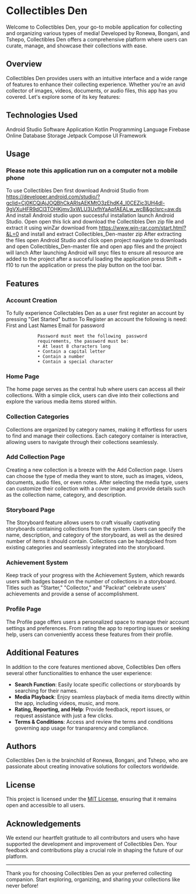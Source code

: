 # Collectibles Den

Welcome to Collectibles Den, your go-to mobile application for collecting and organizing various types of media! Developed by Ronewa, Bongani, and Tshepo, Collectibles Den offers a comprehensive platform where users can curate, manage, and showcase their collections with ease.

## Overview

Collectibles Den provides users with an intuitive interface and a wide range of features to enhance their collecting experience. Whether you're an avid collector of images, videos, documents, or audio files, this app has you covered. Let's explore some of its key features:

## Technologies Used
Android Studio Software Application
Kotlin Programming Language
Firebase Online Database Storage
Jetpack Compose UI Framework

## Usage
### Please note this application run on a computer not a mobile phone
To use Collectibles Den first download Android Studio from https://developer.android.com/studio/?gclid=Cj0KCQiAjJOQBhCkARIsAEKMtO3zEhdK4_I0CEZic3UH4dl-9gVXuHFR9dCl3TOHKjmv3xWLU3UxfhYaApfAEALw_wcB&gclsrc=aw.ds
And install Android studio upon successful installation launch Android Studio.
Open open this lick and download the Collectibles Den zip file and extract it using winZar download from https://www.win-rar.com/start.html?&L=0 and install and extract Collectibles_Den-master zip 
After extracting the files open Android Studio and click open project navigate to downloads and open Collectibles_Den-master file and open app files and the project will lanch
After launching Android will snyc files to ensure all resource are added to the project after a succeful loading the application press Shift + f10 to run the application or press the play button on the tool bar.

## Features

### Account Creation
To fully experience Collectables Den as a user first register an account by pressing "Get Started" button 
To Register an account the following is need:
First and Last Names
Email 
for password 
                
                Password must meet the following  password 
                requirements, the password must be:
                • At least 8 characters long 
                • Contain a capital letter 
                • Contain a number 
                • Contain a special character

### Home Page

The home page serves as the central hub where users can access all their collections. With a simple click, users can dive into their collections and explore the various media items stored within.

### Collection Categories

Collections are organized by category names, making it effortless for users to find and manage their collections. Each category container is interactive, allowing users to navigate through their collections seamlessly.

### Add Collection Page

Creating a new collection is a breeze with the Add Collection page. Users can choose the type of media they want to store, such as images, videos, documents, audio files, or even notes. After selecting the media type, users can customize their collection with a cover image and provide details such as the collection name, category, and description.

### Storyboard Page

The Storyboard feature allows users to craft visually captivating storyboards containing collections from the system. Users can specify the name, description, and category of the storyboard, as well as the desired number of items it should contain. Collections can be handpicked from existing categories and seamlessly integrated into the storyboard.

### Achievement System

Keep track of your progress with the Achievement System, which rewards users with badges based on the number of collections in a storyboard. Titles such as "Starter," "Collector," and "Packrat" celebrate users' achievements and provide a sense of accomplishment.

### Profile Page

The Profile page offers users a personalized space to manage their account settings and preferences. From rating the app to reporting issues or seeking help, users can conveniently access these features from their profile.

## Additional Features

In addition to the core features mentioned above, Collectibles Den offers several other functionalities to enhance the user experience:

- **Search Function**: Easily locate specific collections or storyboards by searching for their names.
- **Media Playback**: Enjoy seamless playback of media items directly within the app, including videos, music, and more.
- **Rating, Reporting, and Help**: Provide feedback, report issues, or request assistance with just a few clicks.
- **Terms & Conditions**: Access and review the terms and conditions governing app usage for transparency and compliance.

## Authors

Collectibles Den is the brainchild of Ronewa, Bongani, and Tshepo, who are passionate about creating innovative solutions for collectors worldwide.

## License

This project is licensed under the [MIT License](LICENSE), ensuring that it remains open and accessible to all users.

## Acknowledgements

We extend our heartfelt gratitude to all contributors and users who have supported the development and improvement of Collectibles Den. Your feedback and contributions play a crucial role in shaping the future of our platform.

---

Thank you for choosing Collectibles Den as your preferred collecting companion. Start exploring, organizing, and sharing your collections like never before!
